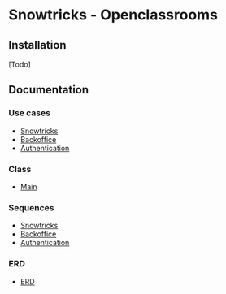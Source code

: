 # Snowtricks - Openclassrooms

## Installation
[Todo]

## Documentation

### Use cases  

- [Snowtricks]() 
- [Backoffice]() 
- [Authentication]() 

### Class

- [Main]()

### Sequences

- [Snowtricks]()
- [Backoffice]()
- [Authentication]()

### ERD

- [ERD]()
